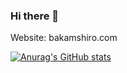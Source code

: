 ### Hi there 👋
Website: bakamshiro.com

[![Anurag's GitHub stats](https://github-readme-stats.vercel.app/api?username=bkmashiro&show_icons=true&theme=radical)](https://github.com/anuraghazra/github-readme-stats)
